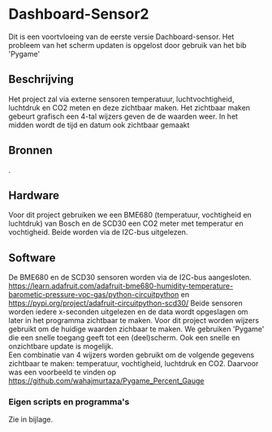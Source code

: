 # Dashboard-Sensor2
Dit is een voortvloeing van de eerste versie Dachboard-sensor.
Het probleem van het scherm updaten is opgelost door gebruik van het bib 'Pygame'

## Beschrijving
Het project zal via externe sensoren temperatuur, luchtvochtigheid, luchtdruk en CO2 meten en deze zichtbaar maken.
Het zichtbaar maken gebeurt grafisch een 4-tal wijzers geven de de waarden weer.
In het midden wordt de tijd en datum ook zichtbaar gemaakt

## Bronnen

.

## Hardware
Voor dit project gebruiken we een BME680 (temperatuur, vochtigheid en luchtdruk) van Bosch en de SCD30 een CO2 meter met temperatur en vochtigheid. 
Beide worden via de I2C-bus uitgelezen.
 
## Software
De BME680 en de SCD30 sensoren worden via de I2C-bus aangesloten.
https://learn.adafruit.com/adafruit-bme680-humidity-temperature-barometic-pressure-voc-gas/python-circuitpython en
https://pypi.org/project/adafruit-circuitpython-scd30/
Beide sensoren worden iedere x-seconden uitgelezen en de data wordt opgeslagen om later in het programma zichtbaar te maken. 
Voor dit project worden wijzers gebruikt om de huidige waarden zichbaar te maken.
We gebruiken 'Pygame' die een snelle toegang geeft tot een (deel)scherm. Ook een snelle en onzichtbare update is mogelijk.  
Een combinatie van 4 wijzers worden gebruikt om de volgende gegevens zichtbaar te maken: temperatuur, vochtigheid, luchtdruk en CO2.
Daarvoor was een voorbeeld te vinden op https://github.com/wahajmurtaza/Pygame_Percent_Gauge

### Eigen scripts en programma's
Zie in bijlage.

